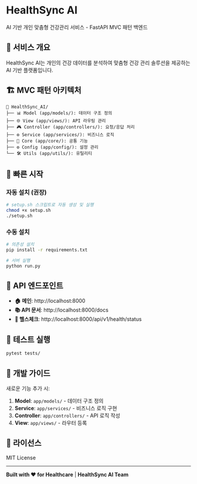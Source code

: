 # HealthSync AI

AI 기반 개인 맞춤형 건강관리 서비스 - FastAPI MVC 패턴 백엔드

## 🏥 서비스 개요

HealthSync AI는 개인의 건강 데이터를 분석하여 맞춤형 건강 관리 솔루션을 제공하는 AI 기반 플랫폼입니다.

## 🏗️ MVC 패턴 아키텍처

```
📁 HealthSync_AI/
├── 📊 Model (app/models/): 데이터 구조 정의
├── 🌐 View (app/views/): API 라우팅 관리
├── 🎮 Controller (app/controllers/): 요청/응답 처리
├── ⚙️ Service (app/services/): 비즈니스 로직
├── 🔧 Core (app/core/): 공통 기능
├── ⚙️ Config (app/config/): 설정 관리
└── 🛠️ Utils (app/utils/): 유틸리티
```

## 🚀 빠른 시작

### 자동 설치 (권장)
```bash
# setup.sh 스크립트로 자동 생성 및 실행
chmod +x setup.sh
./setup.sh
```

### 수동 설치
```bash
# 의존성 설치
pip install -r requirements.txt

# 서버 실행
python run.py
```

## 📡 API 엔드포인트

- **🏠 메인**: http://localhost:8000
- **📚 API 문서**: http://localhost:8000/docs
- **🏥 헬스체크**: http://localhost:8000/api/v1/health/status

## 🧪 테스트 실행

```bash
pytest tests/
```

## 📝 개발 가이드

새로운 기능 추가 시:
1. **Model**: `app/models/` - 데이터 구조 정의
2. **Service**: `app/services/` - 비즈니스 로직 구현
3. **Controller**: `app/controllers/` - API 로직 작성
4. **View**: `app/views/` - 라우터 등록

## 📄 라이선스

MIT License

---
**Built with ❤️ for Healthcare** | **HealthSync AI Team**
